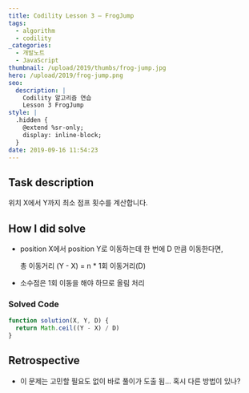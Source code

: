 ```yaml
---
title: Codility Lesson 3 — FrogJump
tags:
  - algorithm
  - codility
_categories:
  - 개발노트
  - JavaScript
thumbnail: /upload/2019/thumbs/frog-jump.jpg
hero: /upload/2019/frog-jump.png
seo:
  description: |
    Codility 알고리즘 연습
    Lesson 3 FrogJump
style: |
  .hidden {
    @extend %sr-only;
    display: inline-block;
  }
date: 2019-09-16 11:54:23
---
```





## Task description

위치 X에서 Y까지 최소 점프 횟수를 계산합니다.

## How I did solve

- position X에서 position Y로 이동하는데 한 번에 D 만큼 이동한다면,

  총 이동거리 (Y - X) = n * 1회 이동거리(D)

- 소수점은 1회 이동을 해야 하므로 올림 처리

### Solved Code

```javascript
function solution(X, Y, D) {
  return Math.ceil((Y - X) / D)
}
```

## Retrospective

- 이 문제는 고민할 필요도 없이 바로 풀이가 도출 됨... 혹시 다른 방법이 있나?